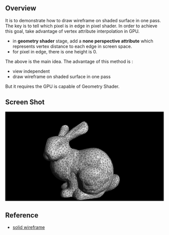 ## Overview
It is to demonstrate how to draw wireframe on shaded surface in one pass. The key is to tell which pixel  is in edge in pixel shader. In order to achieve this goal, take advantage of vertex attribute interpolation in GPU.

- in **geometry shader** stage, add a **none perspective attribute** which represents vertex distance to each edge in screen space. 
- for pixel in edge, there is one height  is 0. 

The above is the main idea. The advantage of this method is :

- view independent
- draw wireframe on shaded surface in one pass

But it requires the GPU is capable of Geometry Shader.

## Screen Shot

![solid-wireframe](..\screen\solid-wireframe.png)



## Reference

- [solid wireframe]( https://developer.download.nvidia.com/whitepapers/2007/SDK10/SolidWireframe.pdf)

